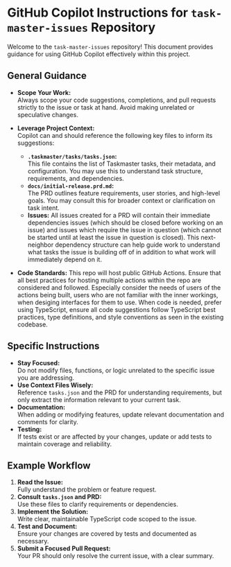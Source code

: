 # GitHub Copilot Instructions for `task-master-issues` Repository

Welcome to the `task-master-issues` repository! This document provides guidance for using GitHub Copilot effectively within this project.

## General Guidance

- **Scope Your Work:**  
  Always scope your code suggestions, completions, and pull requests strictly to the issue or task at hand. Avoid making unrelated or speculative changes.

- **Leverage Project Context:**  
  Copilot can and should reference the following key files to inform its suggestions:
  - **`.taskmaster/tasks/tasks.json`:**  
    This file contains the list of Taskmaster tasks, their metadata, and configuration. You may use this to understand task structure, requirements, and dependencies.
  - **`docs/initial-release.prd.md`:**  
    The PRD outlines feature requirements, user stories, and high-level goals. You may consult this for broader context or clarification on task intent.
  - **Issues:**
    All issues created for a PRD will contain their immediate dependencies issues (which should be closed before working on an issue) and issues which require the issue in question (which
    cannot be started until at least the issue in question is closed). This next-neighbor dependency structure can help guide work to understand what tasks the issue is building off of in
    addition to what work will immediately depend on it.
    
- **Code Standards:**
  This repo will host public GitHub Actions. Ensure that all best practices for hosting multiple actions within the repo are considered and followed. Especially consider the needs
  of users of the actions being built, users who are not familiar with the inner workings, when desiging interfaces for them to use.
  When code is needed, prefer using TypeScript, ensure all code suggestions follow TypeScript best practices, type definitions, and style conventions as seen in the existing codebase.

## Specific Instructions

- **Stay Focused:**  
  Do not modify files, functions, or logic unrelated to the specific issue you are addressing.
- **Use Context Files Wisely:**  
  Reference `tasks.json` and the PRD for understanding requirements, but only extract the information relevant to your current task.
- **Documentation:**  
  When adding or modifying features, update relevant documentation and comments for clarity.
- **Testing:**  
  If tests exist or are affected by your changes, update or add tests to maintain coverage and reliability.

## Example Workflow

1. **Read the Issue:**  
   Fully understand the problem or feature request.
2. **Consult `tasks.json` and PRD:**  
   Use these files to clarify requirements or dependencies.
3. **Implement the Solution:**  
   Write clear, maintainable TypeScript code scoped to the issue.
4. **Test and Document:**  
   Ensure your changes are covered by tests and documented as necessary.
5. **Submit a Focused Pull Request:**  
   Your PR should only resolve the current issue, with a clear summary.
